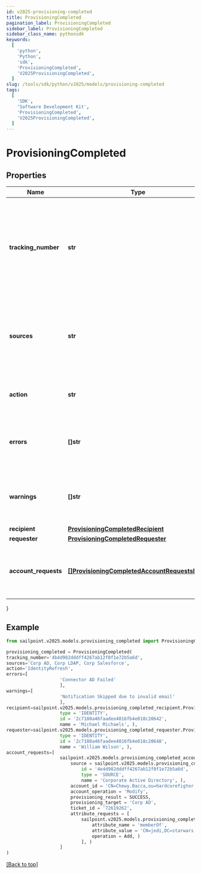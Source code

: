 ```yaml
---
id: v2025-provisioning-completed
title: ProvisioningCompleted
pagination_label: ProvisioningCompleted
sidebar_label: ProvisioningCompleted
sidebar_class_name: pythonsdk
keywords:
  [
    'python',
    'Python',
    'sdk',
    'ProvisioningCompleted',
    'V2025ProvisioningCompleted',
  ]
slug: /tools/sdk/python/v2025/models/provisioning-completed
tags:
  [
    'SDK',
    'Software Development Kit',
    'ProvisioningCompleted',
    'V2025ProvisioningCompleted',
  ]
---
```


# ProvisioningCompleted

## Properties

| Name | Type | Description | Notes |
| --- | --- | --- | --- |
| **tracking_number** | **str** | The reference number of the provisioning request. Useful for tracking status in the Account Activity search interface. | [required] |
| **sources** | **str** | One or more sources that the provisioning transaction(s) were done against. Sources are comma separated. | [required] |
| **action** | **str** | Origin of where the provisioning request came from. | [optional] |
| **errors** | **[]str** | A list of any accumulated error messages that occurred during provisioning. | [optional] |
| **warnings** | **[]str** | A list of any accumulated warning messages that occurred during provisioning. | [optional] |
| **recipient** | [**ProvisioningCompletedRecipient**](provisioning-completed-recipient) |  | [required] |
| **requester** | [**ProvisioningCompletedRequester**](provisioning-completed-requester) |  | [optional] |
| **account_requests** | [**[]ProvisioningCompletedAccountRequestsInner**](provisioning-completed-account-requests-inner) | A list of provisioning instructions to perform on an account-by-account basis. | [required] |

}

## Example

```python
from sailpoint.v2025.models.provisioning_completed import ProvisioningCompleted

provisioning_completed = ProvisioningCompleted(
tracking_number='4b4d982dddff4267ab12f0f1e72b5a6d',
sources='Corp AD, Corp LDAP, Corp Salesforce',
action='IdentityRefresh',
errors=[
                    'Connector AD Failed'
                    ],
warnings=[
                    'Notification Skipped due to invalid email'
                    ],
recipient=sailpoint.v2025.models.provisioning_completed_recipient.ProvisioningCompleted_recipient(
                    type = 'IDENTITY',
                    id = '2c7180a46faadee4016fb4e018c20642',
                    name = 'Michael Michaels', ),
requester=sailpoint.v2025.models.provisioning_completed_requester.ProvisioningCompleted_requester(
                    type = 'IDENTITY',
                    id = '2c7180a46faadee4016fb4e018c20648',
                    name = 'William Wilson', ),
account_requests=[
                    sailpoint.v2025.models.provisioning_completed_account_requests_inner.ProvisioningCompleted_accountRequests_inner(
                        source = sailpoint.v2025.models.provisioning_completed_account_requests_inner_source.ProvisioningCompleted_accountRequests_inner_source(
                            id = '4e4d982dddff4267ab12f0f1e72b5a6d',
                            type = 'SOURCE',
                            name = 'Corporate Active Directory', ),
                        account_id = 'CN=Chewy.Bacca,ou=hardcorefigter,ou=wookies,dc=starwars,dc=com',
                        account_operation = 'Modify',
                        provisioning_result = SUCCESS,
                        provisioning_target = 'Corp AD',
                        ticket_id = '72619262',
                        attribute_requests = [
                            sailpoint.v2025.models.provisioning_completed_account_requests_inner_attribute_requests_inner.ProvisioningCompleted_accountRequests_inner_attributeRequests_inner(
                                attribute_name = 'memberOf',
                                attribute_value = 'CN=jedi,DC=starwars,DC=com',
                                operation = Add, )
                            ], )
                    ]
)

```

[[Back to top]](#)
